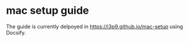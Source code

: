 # mac setup guide

The guide is currently delpoyed in https://i3p9.github.io/mac-setup using Docsify.